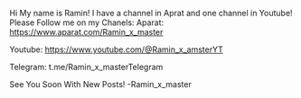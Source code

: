 Hi My name is Ramin!
I have a channel in Aprat and one channel in Youtube!
Please Follow me on my Chanels:
Aparat:
https://www.aparat.com/Ramin_x_master

Youtube:
https://www.youtube.com/@Ramin_x_amsterYT

Telegram:
t.me/Ramin_x_masterTelegram

See You Soon With New Posts!
-Ramin_x_master

<!---
Ramin30033/Ramin30033 is a ✨ special ✨ repository because its `README.md` (this file) appears on your GitHub profile.
You can click the Preview link to take a look at your changes.
--->
